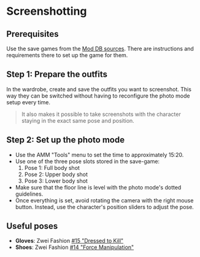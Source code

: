 # Screenshotting

## Prerequisites

Use the save games from the [Mod DB sources](https://github.com/Mistralys/cyberpunk-mod-db-sources/blob/main/Save%20Games/savegames.md).
There are instructions and requirements there to set up the game 
for them.

## Step 1: Prepare the outfits

In the wardrobe, create and save the outfits you want to screenshot.
This way they can be switched without having to reconfigure the
photo mode setup every time.

> It also makes it possible to take screenshots with the character
> staying in the exact same pose and position.

## Step 2: Set up the photo mode

- Use the AMM "Tools" menu to set the time to approximately 15:20.
- Use one of the three pose slots stored in the save-game:
  1. Pose 1: Full body shot
  2. Pose 2: Upper body shot
  3. Pose 3: Lower body shot
- Make sure that the floor line is level with the photo mode's dotted guidelines.
- Once everything is set, avoid rotating the camera with the right mouse button. 
  Instead, use the character's position sliders to adjust the pose.

## Useful poses

- **Gloves**: Zwei Fashion [#15 "Dressed to Kill"](./Poses/zwei-fashion/10-15.jpg)
- **Shoes**: Zwei Fashion [#14 "Force Manipulation"](./Poses/zwei-fashion/10-16.jpg)